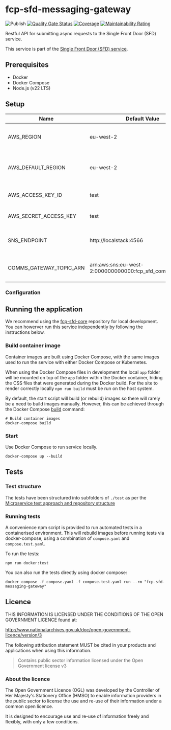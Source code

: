 # fcp-sfd-messaging-gateway
![Publish](https://github.com/defra/fcp-sfd-messaging-gateway/actions/workflows/publish.yml/badge.svg)
[![Quality Gate Status](https://sonarcloud.io/api/project_badges/measure?project=DEFRA_fcp-sfd-messaging-gateway&metric=alert_status)](https://sonarcloud.io/summary/new_code?id=DEFRA_fcp-sfd-messaging-gateway)
[![Coverage](https://sonarcloud.io/api/project_badges/measure?project=DEFRA_fcp-sfd-messaging-gateway&metric=coverage)](https://sonarcloud.io/summary/new_code?id=DEFRA_fcp-sfd-messaging-gateway)
[![Maintainability Rating](https://sonarcloud.io/api/project_badges/measure?project=DEFRA_fcp-sfd-messaging-gateway&metric=sqale_rating)](https://sonarcloud.io/summary/new_code?id=DEFRA_fcp-sfd-messaging-gateway)

Restful API for submitting async requests to the Single Front Door (SFD) service.

This service is part of the [Single Front Door (SFD) service](https://github.com/DEFRA/fcp-sfd-core).

## Prerequisites
- Docker
- Docker Compose
- Node.js (v22 LTS)

## Setup
| Name                      | Default Value                                          | Required                  | Description                                                                 |
|---------------------------|--------------------------------------------------------|---------------------------|-----------------------------------------------------------------------------|
| AWS_REGION                | eu-west-2                                              | No                        | AWS region to access resources in.                                          |
| AWS_DEFAULT_REGION        | eu-west-2                                              | No                        | Default AWS region to access resources in.                                  |
| AWS_ACCESS_KEY_ID         | test                                                   | No                        | AWS Access Key ID.                                                          |
| AWS_SECRET_ACCESS_KEY     | test                                                   | No                        | AWS Secret Access Key.                                                      |
| SNS_ENDPOINT     | http://localstack:4566                                                  | No                        | SNS endpoint override for local dev                                                      |
| COMMS_GATEWAY_TOPIC_ARN     | arn:aws:sns:eu-west-2:000000000000:fcp_sfd_comms_gateway                                                   | No                        | SQS queue URL to send comm requests.                                                     |

### Configuration

## Running the application

We recommend using the [fcp-sfd-core](https://github.com/DEFRA/fcp-sfd-core) repository for local development. You can howerver run this service independently by following the instructions below.

### Build container image

Container images are built using Docker Compose, with the same images used to run the service with either Docker Compose or Kubernetes.

When using the Docker Compose files in development the local `app` folder will
be mounted on top of the `app` folder within the Docker container, hiding the CSS files that were generated during the Docker build.  For the site to render correctly locally `npm run build` must be run on the host system.


By default, the start script will build (or rebuild) images so there will
rarely be a need to build images manually. However, this can be achieved
through the Docker Compose
[build](https://docs.docker.com/compose/reference/build/) command:
```
# Build container images
docker-compose build
```

### Start

Use Docker Compose to run service locally.

```
docker-compose up --build
```

## Tests

### Test structure

The tests have been structured into subfolders of `./test` as per the
[Microservice test approach and repository structure](https://eaflood.atlassian.net/wiki/spaces/FPS/pages/1845396477/Microservice+test+approach+and+repository+structure)

### Running tests

A convenience npm script is provided to run automated tests in a containerised
environment. This will rebuild images before running tests via docker-compose,
using a combination of `compose.yaml` and `compose.test.yaml`.

To run the tests:
```
npm run docker:test
```

You can also run the tests directly using docker compose:
```
docker compose -f compose.yaml -f compose.test.yaml run --rm "fcp-sfd-messaging-gateway"
```

## Licence

THIS INFORMATION IS LICENSED UNDER THE CONDITIONS OF THE OPEN GOVERNMENT LICENCE found at:

<http://www.nationalarchives.gov.uk/doc/open-government-licence/version/3>

The following attribution statement MUST be cited in your products and applications when using this information.

> Contains public sector information licensed under the Open Government license v3

### About the licence

The Open Government Licence (OGL) was developed by the Controller of Her Majesty's Stationery Office (HMSO) to enable information providers in the public sector to license the use and re-use of their information under a common open licence.

It is designed to encourage use and re-use of information freely and flexibly, with only a few conditions.